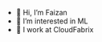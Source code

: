 - 👋 Hi, I’m Faizan
- 👀 I’m interested in ML
- 🌱 I work at CloudFabrix

<!---
Faizcodess/Faizcodess is a ✨ special ✨ repository because its `README.md` (this file) appears on your GitHub profile.
You can click the Preview link to take a look at your changes.
--->

